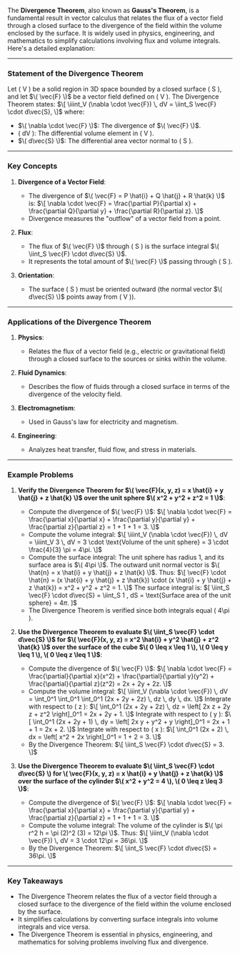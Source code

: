 The **Divergence Theorem**, also known as **Gauss's Theorem**, is a fundamental result in vector calculus that relates the flux of a vector field through a closed surface to the divergence of the field within the volume enclosed by the surface. It is widely used in physics, engineering, and mathematics to simplify calculations involving flux and volume integrals. Here's a detailed explanation:

---

### **Statement of the Divergence Theorem**

Let \( V \) be a solid region in 3D space bounded by a closed surface \( S \), and let $\( \vec{F} \)$ be a vector field defined on \( V \). The Divergence Theorem states:
$\[
\iiint_V (\nabla \cdot \vec{F}) \, dV = \iint_S \vec{F} \cdot d\vec{S},
\]$
where:
- $\( \nabla \cdot \vec{F} \)$: The divergence of $\( \vec{F} \)$.
- \( dV \): The differential volume element in \( V \).
- $\( d\vec{S} \)$: The differential area vector normal to \( S \).

---

### **Key Concepts**

1. **Divergence of a Vector Field**:
   - The divergence of $\( \vec{F} = P \hat{i} + Q \hat{j} + R \hat{k} \)$ is:
     $\[
     \nabla \cdot \vec{F} = \frac{\partial P}{\partial x} + \frac{\partial Q}{\partial y} + \frac{\partial R}{\partial z}.
     \]$
   - Divergence measures the "outflow" of a vector field from a point.

2. **Flux**:
   - The flux of $\( \vec{F} \)$ through \( S \) is the surface integral $\( \iint_S \vec{F} \cdot d\vec{S} \)$.
   - It represents the total amount of $\( \vec{F} \)$ passing through \( S \).

3. **Orientation**:
   - The surface \( S \) must be oriented outward (the normal vector $\( d\vec{S} \)$ points away from \( V \)).

---

### **Applications of the Divergence Theorem**

1. **Physics**:
   - Relates the flux of a vector field (e.g., electric or gravitational field) through a closed surface to the sources or sinks within the volume.

2. **Fluid Dynamics**:
   - Describes the flow of fluids through a closed surface in terms of the divergence of the velocity field.

3. **Electromagnetism**:
   - Used in Gauss's law for electricity and magnetism.

4. **Engineering**:
   - Analyzes heat transfer, fluid flow, and stress in materials.

---

### **Example Problems**

1. **Verify the Divergence Theorem for $\( \vec{F}(x, y, z) = x \hat{i} + y \hat{j} + z \hat{k} \)$ over the unit sphere $\( x^2 + y^2 + z^2 = 1 \)$**:
   - Compute the divergence of $\( \vec{F} \)$:
     $\[
     \nabla \cdot \vec{F} = \frac{\partial x}{\partial x} + \frac{\partial y}{\partial y} + \frac{\partial z}{\partial z} = 1 + 1 + 1 = 3.
     \]$
   - Compute the volume integral:
     $\[
     \iiint_V (\nabla \cdot \vec{F}) \, dV = \iiint_V 3 \, dV = 3 \cdot \text{Volume of the unit sphere} = 3 \cdot \frac{4}{3} \pi = 4\pi.
     \]$
   - Compute the surface integral:
     The unit sphere has radius 1, and its surface area is $\( 4\pi \)$. The outward unit normal vector is $\( \hat{n} = x \hat{i} + y \hat{j} + z \hat{k} \)$. Thus:
     $\[
     \vec{F} \cdot \hat{n} = (x \hat{i} + y \hat{j} + z \hat{k}) \cdot (x \hat{i} + y \hat{j} + z \hat{k}) = x^2 + y^2 + z^2 = 1.
     \]$
     The surface integral is:
     $\[
     \iint_S \vec{F} \cdot d\vec{S} = \iint_S 1 \, dS = \text{Surface area of the unit sphere} = $4\pi$.
     \]$
   - The Divergence Theorem is verified since both integrals equal \( 4\pi \).

2. **Use the Divergence Theorem to evaluate $\( \iint_S \vec{F} \cdot d\vec{S} \)$ for $\( \vec{F}(x, y, z) = x^2 \hat{i} + y^2 \hat{j} + z^2 \hat{k} \)$ over the surface of the cube $\( 0 \leq x \leq 1 \), \( 0 \leq y \leq 1 \), \( 0 \leq z \leq 1 \)$**:
   - Compute the divergence of $\( \vec{F} \)$:
     $\[
     \nabla \cdot \vec{F} = \frac{\partial}{\partial x}(x^2) + \frac{\partial}{\partial y}(y^2) + \frac{\partial}{\partial z}(z^2) = 2x + 2y + 2z.
     \]$
   - Compute the volume integral:
     $\[
     \iiint_V (\nabla \cdot \vec{F}) \, dV = \int_0^1 \int_0^1 \int_0^1 (2x + 2y + 2z) \, dz \, dy \, dx.
     \]$
     Integrate with respect to \( z \):
     $\[
     \int_0^1 (2x + 2y + 2z) \, dz = \left[ 2x z + 2y z + z^2 \right]_0^1 = 2x + 2y + 1.
     \]$
     Integrate with respect to \( y \):
     $\[
     \int_0^1 (2x + 2y + 1) \, dy = \left[ 2x y + y^2 + y \right]_0^1 = 2x + 1 + 1 = 2x + 2.
     \]$
     Integrate with respect to \( x \):
     $\[
     \int_0^1 (2x + 2) \, dx = \left[ x^2 + 2x \right]_0^1 = 1 + 2 = 3.
     \]$
   - By the Divergence Theorem:
     $\[
     \iint_S \vec{F} \cdot d\vec{S} = 3.
     \]$

3. **Use the Divergence Theorem to evaluate $\( \iint_S \vec{F} \cdot d\vec{S} \) for \( \vec{F}(x, y, z) = x \hat{i} + y \hat{j} + z \hat{k} \)$ over the surface of the cylinder $\( x^2 + y^2 = 4 \), \( 0 \leq z \leq 3 \)$**:
   - Compute the divergence of $\( \vec{F} \)$:
     $\[
     \nabla \cdot \vec{F} = \frac{\partial x}{\partial x} + \frac{\partial y}{\partial y} + \frac{\partial z}{\partial z} = 1 + 1 + 1 = 3.
     \]$
   - Compute the volume integral:
     The volume of the cylinder is $\( \pi r^2 h = \pi (2)^2 (3) = 12\pi \)$. Thus:
     $\[
     \iiint_V (\nabla \cdot \vec{F}) \, dV = 3 \cdot 12\pi = 36\pi.
     \]$
   - By the Divergence Theorem:
     $\[
     \iint_S \vec{F} \cdot d\vec{S} = 36\pi.
     \]$

---

### **Key Takeaways**
- The Divergence Theorem relates the flux of a vector field through a closed surface to the divergence of the field within the volume enclosed by the surface.
- It simplifies calculations by converting surface integrals into volume integrals and vice versa.
- The Divergence Theorem is essential in physics, engineering, and mathematics for solving problems involving flux and divergence.
